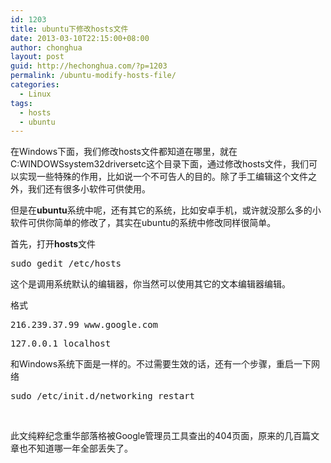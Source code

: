 ```yaml
---
id: 1203
title: ubuntu下修改hosts文件
date: 2013-03-10T22:15:00+08:00
author: chonghua
layout: post
guid: http://hechonghua.com/?p=1203
permalink: /ubuntu-modify-hosts-file/
categories:
  - Linux
tags:
  - hosts
  - ubuntu
---
```

在Windows下面，我们修改hosts文件都知道在哪里，就在C:WINDOWSsystem32driversetc这个目录下面，通过修改hosts文件，我们可以实现一些特殊的作用，比如说一个不可告人的目的。除了手工编辑这个文件之外，我们还有很多小软件可供使用。

<!--more-->

但是在**ubuntu**系统中呢，还有其它的系统，比如安卓手机，或许就没那么多的小软件可供你简单的修改了，其实在ubuntu的系统中修改同样很简单。

首先，打开**hosts**文件

<pre class="prettyprint">sudo gedit /etc/hosts</pre>

这个是调用系统默认的编辑器，你当然可以使用其它的文本编辑器编辑。

格式

<pre class="prettyprint">216.239.37.99 www.google.com</pre>

<pre class="prettyprint">127.0.0.1 localhost</pre></p> 

<font face="Courier New"></font>

和Windows系统下面是一样的。不过需要生效的话，还有一个步骤，重启一下网络

<pre class="prettyprint">sudo /etc/init.d/networking restart</pre>

&nbsp;

此文纯粹纪念重华部落格被Google管理员工具查出的404页面，原来的几百篇文章也不知道哪一年全部丢失了。